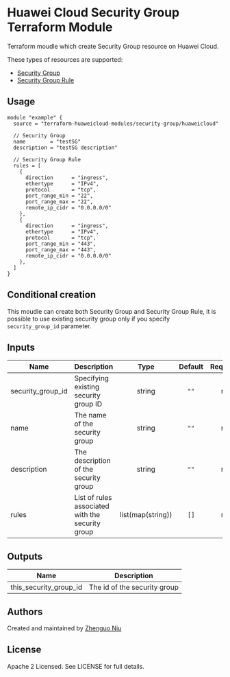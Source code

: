 # Huawei Cloud Security Group Terraform Module

Terraform moudle which create Security Group resource on Huawei Cloud.

These types of resources are supported:

* [Security Group](https://www.terraform.io/docs/providers/huaweicloud/r/networking_secgroup_v2.html)
* [Security Group Rule](https://www.terraform.io/docs/providers/huaweicloud/r/networking_secgroup_rule_v2.html)

## Usage

```hcl
module "example" {
  source = "terraform-huaweicloud-modules/security-group/huaweicloud"

  // Security Group
  name        = "testSG"
  description = "testSG description"

  // Security Group Rule
  rules = [
    {
      direction      = "ingress",
      ethertype      = "IPv4",
      protocol       = "tcp",
      port_range_min = "22",
      port_range_max = "22",
      remote_ip_cidr = "0.0.0.0/0"
    },
    {
      direction      = "ingress",
      ethertype      = "IPv4",
      protocol       = "tcp",
      port_range_min = "443",
      port_range_max = "443",
      remote_ip_cidr = "0.0.0.0/0"
    },
  ]
}
```

## Conditional creation

This moudle can create both Security Group and Security Group Rule, it is possible to use
existing security group only if you specify `security_group_id` parameter.

## Inputs

| Name | Description | Type | Default | Required |
|------|-------------|:----:|:-----:|:-----:|
| security_group_id  | Specifying existing security group ID  | string  | `""`  | no  |
| name  | The name of the security group  | string  | `""`  | no  |
| description  | The description of the security group  | string  | `""`  | no  |
| rules  | List of rules associated with the security group  | list(map(string))  | `[]`  | no  |


## Outputs

| Name | Description |
|------|-------------|
| this_security_group_id | The id of the security group |

Authors
----
Created and maintained by [Zhenguo Niu](https://github.com/niuzhenguo)

License
----
Apache 2 Licensed. See LICENSE for full details.
